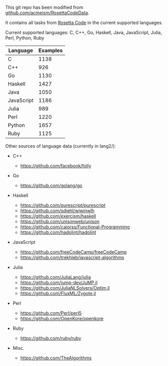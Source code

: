 This git repo has been modified from [github.com/acmeism/RosettaCodeData](https://github.com/acmeism/RosettaCodeData).

It contains all tasks from [Rosetta Code](https://rosettacode.org) in the current supported languages.

Current supported languages: C, C++, Go, Haskell, Java, JavaScript, Julia, Perl, Python, Ruby

| Language    | Examples    |
| ----------- | ----------- |
| C           | 1138        |
| C++         | 926         |
| Go          | 1130        |
| Haskell     | 1427        |
| Java        | 1050        |
| JavaScript  | 1186        |
| Julia       | 989         |
| Perl        | 1220        |
| Python      | 1657        |
| Ruby        | 1125        |

Other sources of language data (currently in lang2/):
- C++
  - https://github.com/facebook/folly
  
- Go
  - https://github.com/golang/go
  
- Haskell
  - https://github.com/purescript/purescript
  - https://github.com/sdiehl/wiwinwlh
  - https://github.com/exercism/haskell
  - https://github.com/unisonweb/unison
  - https://github.com/caiorss/Functional-Programming
  - https://github.com/hadolint/hadolint
  
- JavaScript
  - https://github.com/freeCodeCamp/freeCodeCamp
  - https://github.com/trekhleb/javascript-algorithms
  
- Julia
  - https://github.com/JuliaLang/julia
  - https://github.com/jump-dev/JuMP.jl
  - https://github.com/JuliaNLSolvers/Optim.jl
  - https://github.com/FluxML/Zygote.jl
  
- Perl
  - https://github.com/Perl/perl5
  - https://github.com/OpenKore/openkore
  
- Ruby
  - https://github.com/ruby/ruby
  
- Misc.
  - https://github.com/TheAlgorithms
